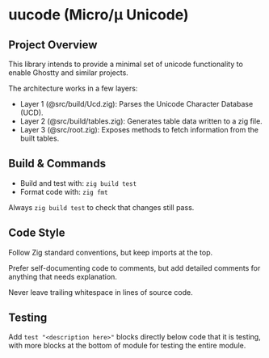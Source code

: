 # uucode (Micro/µ Unicode)

## Project Overview

This library intends to provide a minimal set of unicode functionality to enable Ghostty and similar projects.

The architecture works in a few layers:

* Layer 1 (@src/build/Ucd.zig): Parses the Unicode Character Database (UCD).
* Layer 2 (@src/build/tables.zig): Generates table data written to a zig file.
* Layer 3 (@src/root.zig): Exposes methods to fetch information from the built tables.

## Build & Commands

* Build and test with: `zig build test`
* Format code with: `zig fmt`

Always `zig build test` to check that changes still pass.

## Code Style

Follow Zig standard conventions, but keep imports at the top.

Prefer self-documenting code to comments, but add detailed comments for anything that needs explanation.

Never leave trailing whitespace in lines of source code.

## Testing

Add `test "<description here>"` blocks directly below code that it is testing, with more blocks at the bottom of module for testing the entire module.
